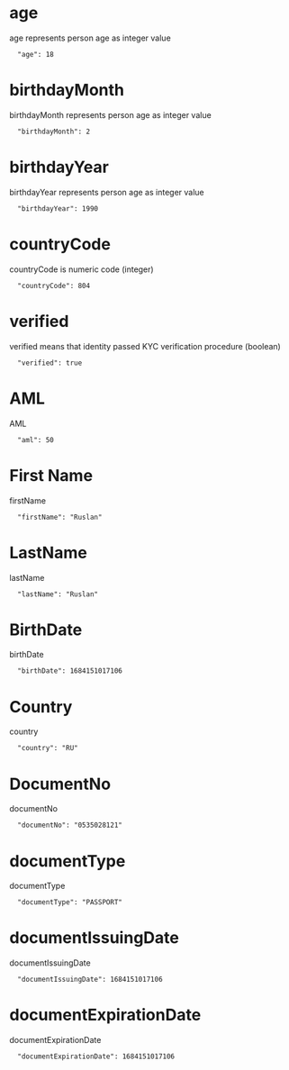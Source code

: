 # age

age represents person age as integer value

```
  "age": 18
```

# birthdayMonth

birthdayMonth represents person age as integer value

```
  "birthdayMonth": 2
```

# birthdayYear

birthdayYear represents person age as integer value

```
  "birthdayYear": 1990
```

# countryCode

countryCode is numeric code (integer)

```
  "countryCode": 804
```

# verified

verified means that identity passed KYC verification procedure (boolean)

```
  "verified": true 
 ```
# AML

AML

```
  "aml": 50
```

# First Name

firstName

```
  "firstName": "Ruslan"
```

# LastName

lastName

```
  "lastName": "Ruslan"
```

# BirthDate

birthDate

```
  "birthDate": 1684151017106
```

# Country

country

```
  "country": "RU"
```

# DocumentNo

documentNo

```
  "documentNo": "0535028121"
```

# documentType

documentType

```
  "documentType": "PASSPORT"
```


# documentIssuingDate

documentIssuingDate

```
  "documentIssuingDate": 1684151017106
```


# documentExpirationDate

documentExpirationDate

```
  "documentExpirationDate": 1684151017106
```
